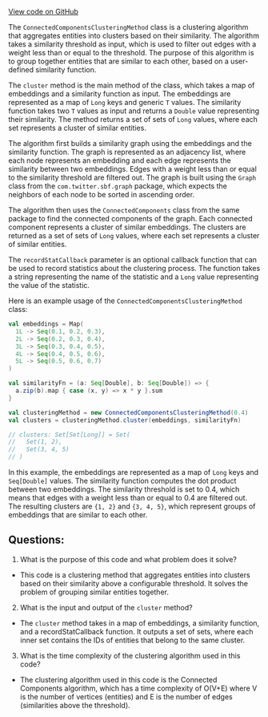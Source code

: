 [View code on GitHub](https://github.com/misbahsy/the-algorithm/src/scala/com/twitter/simclusters_v2/common/clustering/ConnectedComponentsClusteringMethod.scala)

The `ConnectedComponentsClusteringMethod` class is a clustering algorithm that aggregates entities into clusters based on their similarity. The algorithm takes a similarity threshold as input, which is used to filter out edges with a weight less than or equal to the threshold. The purpose of this algorithm is to group together entities that are similar to each other, based on a user-defined similarity function.

The `cluster` method is the main method of the class, which takes a map of embeddings and a similarity function as input. The embeddings are represented as a map of `Long` keys and generic `T` values. The similarity function takes two `T` values as input and returns a `Double` value representing their similarity. The method returns a set of sets of `Long` values, where each set represents a cluster of similar entities.

The algorithm first builds a similarity graph using the embeddings and the similarity function. The graph is represented as an adjacency list, where each node represents an embedding and each edge represents the similarity between two embeddings. Edges with a weight less than or equal to the similarity threshold are filtered out. The graph is built using the `Graph` class from the `com.twitter.sbf.graph` package, which expects the neighbors of each node to be sorted in ascending order.

The algorithm then uses the `ConnectedComponents` class from the same package to find the connected components of the graph. Each connected component represents a cluster of similar embeddings. The clusters are returned as a set of sets of `Long` values, where each set represents a cluster of similar entities.

The `recordStatCallback` parameter is an optional callback function that can be used to record statistics about the clustering process. The function takes a string representing the name of the statistic and a `Long` value representing the value of the statistic.

Here is an example usage of the `ConnectedComponentsClusteringMethod` class:

```scala
val embeddings = Map(
  1L -> Seq(0.1, 0.2, 0.3),
  2L -> Seq(0.2, 0.3, 0.4),
  3L -> Seq(0.3, 0.4, 0.5),
  4L -> Seq(0.4, 0.5, 0.6),
  5L -> Seq(0.5, 0.6, 0.7)
)

val similarityFn = (a: Seq[Double], b: Seq[Double]) => {
  a.zip(b).map { case (x, y) => x * y }.sum
}

val clusteringMethod = new ConnectedComponentsClusteringMethod(0.4)
val clusters = clusteringMethod.cluster(embeddings, similarityFn)

// clusters: Set[Set[Long]] = Set(
//   Set(1, 2),
//   Set(3, 4, 5)
// )
```

In this example, the embeddings are represented as a map of `Long` keys and `Seq[Double]` values. The similarity function computes the dot product between two embeddings. The similarity threshold is set to 0.4, which means that edges with a weight less than or equal to 0.4 are filtered out. The resulting clusters are `{1, 2}` and `{3, 4, 5}`, which represent groups of embeddings that are similar to each other.
## Questions: 
 1. What is the purpose of this code and what problem does it solve?
- This code is a clustering method that aggregates entities into clusters based on their similarity above a configurable threshold. It solves the problem of grouping similar entities together.

2. What is the input and output of the `cluster` method?
- The `cluster` method takes in a map of embeddings, a similarity function, and a recordStatCallback function. It outputs a set of sets, where each inner set contains the IDs of entities that belong to the same cluster.

3. What is the time complexity of the clustering algorithm used in this code?
- The clustering algorithm used in this code is the Connected Components algorithm, which has a time complexity of O(V+E) where V is the number of vertices (entities) and E is the number of edges (similarities above the threshold).